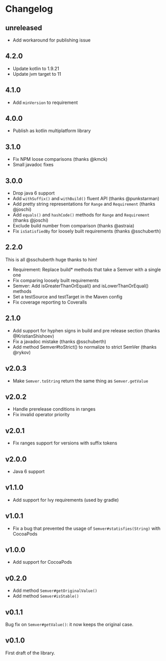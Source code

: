 # Changelog

## unreleased

- Add workaround for publishing issue

## 4.2.0

- Update kotlin to 1.9.21
- Update jvm target to 11

## 4.1.0

- Add `minVersion` to requirement

## 4.0.0

- Publish as kotlin multiplatform library

## 3.1.0

- Fix NPM loose comparisons (thanks @kmck)
- Small javadoc fixes

## 3.0.0

- Drop java 6 support
- Add `withSuffix()` and `withBuild()` fluent API (thanks @punkstarman)
- Add pretty string representations for `Range` and `Requirement` (thanks @joschi)
- Add `equals()` and `hashCode()` methods for `Range` and `Requirement` (thanks @joschi)
- Exclude build number from comparison (thanks @astraia)
- Fix `isSatisfiedBy` for loosely built requirements (thanks @sschuberth)

## 2.2.0

This is all @sschuberth huge thanks to him!

- Requirement: Replace build\* methods that take a Semver with a single one
- Fix comparing loosely built requirements
- Semver: Add isGreaterThanOrEqual() and isLowerThanOrEqual() methods
- Set a testSource and testTarget in the Maven config
- Fix coverage reporting to Coveralls

## 2.1.0

- Add support for hyphen signs in build and pre release section (thanks @KristianShishoev)
- Fix a javadoc mistake (thanks @sschuberth)
- Add method Semver#toStrict() to normalize to strict SemVer (thanks @rykov)

## v2.0.3

- Make `Semver.toString` return the same thing as `Semver.getValue`

## v2.0.2

- Handle prerelease conditions in ranges
- Fix invalid operator priority

## v2.0.1

- Fix ranges support for versions with suffix tokens

## v2.0.0

- Java 6 support

## v1.1.0

- Add support for Ivy requirements (used by gradle)

## v1.0.1

- Fix a bug that prevented the usage of `Semver#statisfies(String)` with CocoaPods

## v1.0.0

- Add support for CocoaPods

## v0.2.0

- Add method `Semver#getOriginalValue()`
- Add method `Semver#isStable()`

## v0.1.1

Bug fix on `Semver#getValue()`: it now keeps the original case.

## v0.1.0

First draft of the library.
